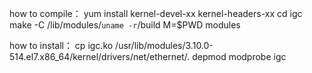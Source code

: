 how to compile：
yum install kernel-devel-xx kernel-headers-xx
cd igc
make -C /lib/modules/`uname -r`/build M=$PWD modules

how to install：
 cp igc.ko /usr/lib/modules/3.10.0-514.el7.x86_64/kernel/drivers/net/ethernet/.
 depmod 
 modprobe igc
